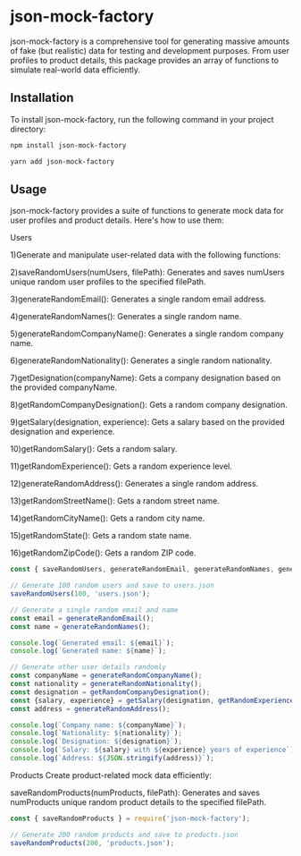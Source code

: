 # json-mock-factory

json-mock-factory is a comprehensive tool for generating massive amounts of fake (but realistic) data for testing and development purposes. From user profiles to product details, this package provides an array of functions to simulate real-world data efficiently.

## Installation

To install json-mock-factory, run the following command in your project directory:

```bash
npm install json-mock-factory
```
```bash
yarn add json-mock-factory
```
## Usage
json-mock-factory provides a suite of functions to generate mock data for user profiles and product details. Here's how to use them:

Users



1)Generate and manipulate user-related data with the following functions:

2)saveRandomUsers(numUsers, filePath): Generates and saves numUsers unique random user profiles to the specified filePath.

3)generateRandomEmail(): Generates a single random email address.

4)generateRandomNames(): Generates a single random name.

5)generateRandomCompanyName(): Generates a single random company name.

6)generateRandomNationality(): Generates a single random nationality.

7)getDesignation(companyName): Gets a company designation based on the provided companyName.

8)getRandomCompanyDesignation(): Gets a random company designation.

9)getSalary(designation, experience): Gets a salary based on the provided designation and experience.

10)getRandomSalary(): Gets a random salary.

11)getRandomExperience(): Gets a random experience level.

12)generateRandomAddress(): Generates a single random address.

13)getRandomStreetName(): Gets a random street name.

14)getRandomCityName(): Gets a random city name.

15)getRandomState(): Gets a random state name.

16)getRandomZipCode(): Gets a random ZIP code.

```javascript 
const { saveRandomUsers, generateRandomEmail, generateRandomNames, generateRandomCompanyName, generateRandomNationality, getDesignation, getRandomCompanyDesignation, getSalary, getRandomSalary, getRandomExperience, generateRandomAddress, getRandomStreetName, getRandomCityName, getRandomState, getRandomZipCode } = require('json-mock-factory');

// Generate 100 random users and save to users.json
saveRandomUsers(100, 'users.json');

// Generate a single random email and name
const email = generateRandomEmail();
const name = generateRandomNames();

console.log(`Generated email: ${email}`);
console.log(`Generated name: ${name}`);

// Generate other user details randomly
const companyName = generateRandomCompanyName();
const nationality = generateRandomNationality();
const designation = getRandomCompanyDesignation();
const {salary, experience} = getSalary(designation, getRandomExperience());
const address = generateRandomAddress();

console.log(`Company name: ${companyName}`);
console.log(`Nationality: ${nationality}`);
console.log(`Designation: ${designation}`);
console.log(`Salary: ${salary} with ${experience} years of experience`);
console.log(`Address: ${JSON.stringify(address)}`);

```
Products
Create product-related mock data efficiently:

saveRandomProducts(numProducts, filePath): Generates and saves numProducts unique random product details to the specified filePath.


```javascript
const { saveRandomProducts } = require('json-mock-factory');

// Generate 200 random products and save to products.json
saveRandomProducts(200, 'products.json');

```
